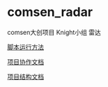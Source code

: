 # comsen_radar
comsen大创项目 Knight小组 雷达

[脚本运行方法](docs/代码运行方法.md)

[项目协作文档](docs/项目协作文档.md)

[项目结构文档](docs/项目结构文档.md)

